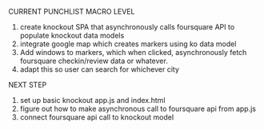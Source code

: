 CURRENT PUNCHLIST
MACRO LEVEL
1. create knockout SPA that asynchronously calls foursquare API to populate
knockout data models
2. integrate google map which creates markers using ko data model
3. Add windows to markers, which when clicked, asynchronously fetch foursquare
checkin/review data or whatever.
4.  adapt this so user can search for whichever city

NEXT STEP
1. set up basic knockout app.js and index.html
2. figure out how to make asynchronous call to foursquare api from app.js
3. connect foursquare api call to knockout model

